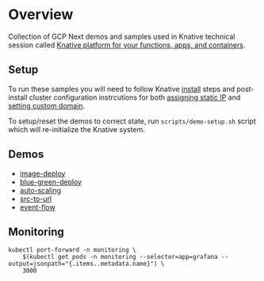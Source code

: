 # Overview

Collection of GCP Next demos and samples used in Knative technical session called [Knative platform for your functions, apps, and containers](https://cloud.withgoogle.com/next18/sf/sessions/session/156847).

## Setup

To run these samples you will need to follow Knative [install](https://github.com/knative/docs/tree/master/install) steps and post-install cluster configuration instrcutions for both [assigning static IP](https://github.com/knative/docs/blob/master/serving/gke-assigning-static-ip-address.md) and [setting custom domain](https://github.com/knative/docs/blob/master/serving/using-a-custom-domain.md).

To setup/reset the demos to correct state, run `scripts/demo-setup.sh` script which will re-initialize the Knative system.

## Demos

* [image-deploy](image-deploy/README.md)
* [blue-green-deploy](blue-green-deploy/README.md)
* [auto-scaling](auto-scaling/README.md)
* [src-to-url](src-to-url/README.md)
* [event-flow](event-flow/README.md)


## Monitoring

```shell
kubectl port-forward -n monitoring \
    $(kubectl get pods -n monitoring --selector=app=grafana --output=jsonpath="{.items..metadata.name}") \
    3000
```